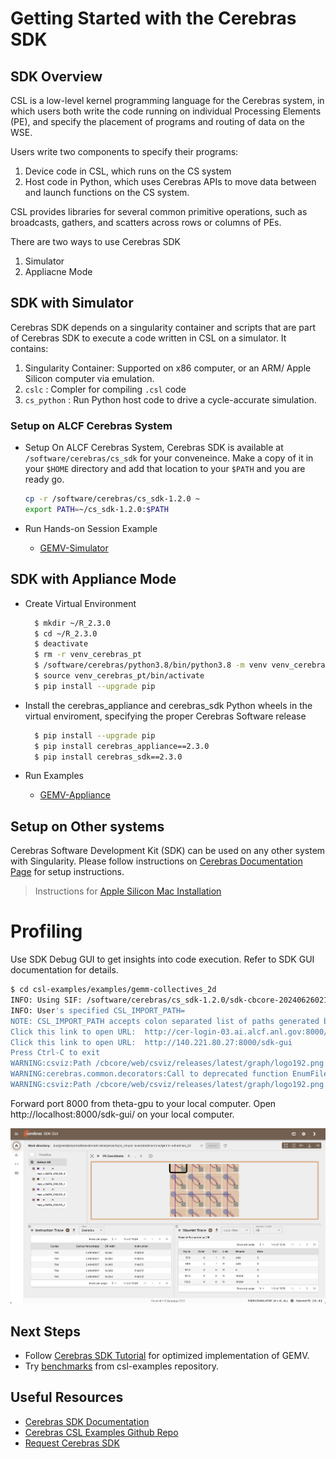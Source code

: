 # Getting Started with the Cerebras SDK

## SDK Overview 

CSL is a low-level kernel programming language for the Cerebras system, in which users both write the code running on individual Processing Elements (PE), and specify the placement of programs and routing of data on the WSE. 

Users write two components to specify their programs: 
1. Device code in CSL, which runs on the CS system
2. Host code in Python, which uses Cerebras APIs to move data between and launch functions on the CS system.

CSL provides libraries for several common primitive operations, such as broadcasts, gathers, and scatters across rows or columns of PEs.

There are two ways to use Cerebras SDK
1. Simulator 
2. Appliacne Mode   
   
## SDK with Simulator

Cerebras SDK depends on a singularity container and scripts that are part of Cerebras SDK to execute a code written in CSL on a simulator. It contains:
1. Singularity Container: Supported on x86 computer, or an ARM/ Apple Silicon computer via emulation. 
2. `cslc` : Compler for compiling `.csl` code  
3. `cs_python` : Run Python host code to drive a cycle-accurate simulation.

 
### Setup on ALCF Cerebras System

* Setup 
    On ALCF Cerebras System, Cerebras SDK is available at `/software/cerebras/cs_sdk` for your conveneince. Make a copy of it in your `$HOME` directory and add that location to your `$PATH` and you are ready go. 

    ```bash
    cp -r /software/cerebras/cs_sdk-1.2.0 ~
    export PATH=~/cs_sdk-1.2.0:$PATH
    ```

<!-- * Test Installation 
    ```bash
    $ sdk_debug_shell smoke ~/cs_sdk-1.2.0/csl-extras-202406260214-4-70afe120
    ``` -->

* Run Hands-on Session Example

  * [GEMV-Simulator](./GEMV-Simulator/README.md)

## SDK with Appliance Mode 

* Create Virtual Environment 
  ```bash
    $ mkdir ~/R_2.3.0
    $ cd ~/R_2.3.0
    $ deactivate
    $ rm -r venv_cerebras_pt
    $ /software/cerebras/python3.8/bin/python3.8 -m venv venv_cerebras_pt
    $ source venv_cerebras_pt/bin/activate
    $ pip install --upgrade pip
  ```

* Install the cerebras_appliance and cerebras_sdk Python wheels in the virtual enviroment, specifying the proper Cerebras Software release
  ```bash
    $ pip install --upgrade pip
    $ pip install cerebras_appliance==2.3.0
    $ pip install cerebras_sdk==2.3.0
  ```

* Run Examples
  * [GEMV-Appliance](./GEMV-Appliance/README.md)

## Setup on Other systems 

Cerebras Software Development Kit (SDK) can be used on any other system with Singularity. Please follow instructions on [Cerebras Documentation Page](https://sdk.cerebras.net/installation-guide) for setup instructions. 


> Instructions for [Apple Silicon Mac Installation](https://sdk.cerebras.net/installation-guide#apple-silicon-mac-installation:~:text=selecting%20a%20PE%3A-,Apple%20Silicon%20Mac%20Installation,-%C2%B6) 


# Profiling 

Use SDK Debug GUI to get insights into code execution. 
Refer to SDK GUI documentation for details. 

```bash
$ cd csl-examples/examples/gemm-collectives_2d
INFO: Using SIF: /software/cerebras/cs_sdk-1.2.0/sdk-cbcore-202406260214-3-f03c8e31.sif
INFO: User's specified CSL_IMPORT_PATH=
NOTE: CSL_IMPORT_PATH accepts colon separated list of paths generated by 'realpath <path>'
Click this link to open URL:  http://cer-login-03.ai.alcf.anl.gov:8000/sdk-gui
Click this link to open URL:  http://140.221.80.27:8000/sdk-gui
Press Ctrl-C to exit
WARNING:csviz:Path /cbcore/web/csviz/releases/latest/graph/logo192.png is to a non-existent file
WARNING:cerebras.common.decorators:Call to deprecated function EnumFiles
WARNING:csviz:Path /cbcore/web/csviz/releases/latest/graph/logo192.png is to a non-existent file
```

Forward port 8000 from theta-gpu to your local computer.
Open http://localhost:8000/sdk-gui/ on your local computer. 

![CS-2 connection diagram](./cs_sdk_gui.png)

## Next Steps

* Follow [Cerebras SDK Tutorial](https://github.com/Cerebras/csl-examples/tree/master/tutorials) for optimized implementation of GEMV.
* Try [benchmarks](https://github.com/Cerebras/csl-examples/tree/master/benchmarks) from csl-examples repository. 

## Useful Resources

* [Cerebras SDK Documentation](https://sdk.cerebras.net/)
* [Cerebras CSL Examples Github Repo](https://github.com/Cerebras/csl-examples)
* [Request Cerebras SDK](https://cerebras.ai/homepage-landing/developers/sdk-request/)




